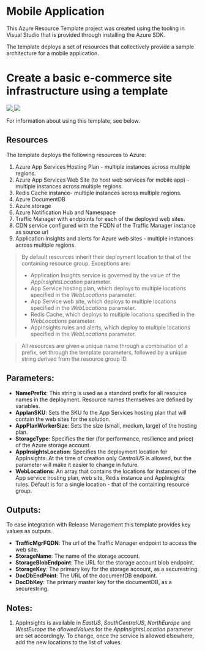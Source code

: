 # Mobile Application
This Azure Resource Template project was created using the tooling in Visual Studio that is provided through installing the Azure SDK.

The template deploys a set of resources that collectively provide a sample architecture for a mobile application.

# Create a basic e-commerce site infrastructure using a template

<a href="https://portal.azure.com/#create/Microsoft.Template/uri/https%3A%2F%2Fraw.githubusercontent.com%2FBritBoy70%2Fazure-solutions-basic-ecommerce%2Fmaster%2FSaaSecommerce%2FTemplates%2Fazuredeploy.json" target="_blank">
    <img src="http://azuredeploy.net/deploybutton.png"/>
</a>
<a href="http://armviz.io/#/?load=https://raw.githubusercontent.com/BritBoy70/azure-solutions-basic-ecommerce/master/SaaSecommerce/Templates/azuredeploy.json" target="_blank">
    <img src="http://armviz.io/visualizebutton.png"/>
</a>

For information about using this template, see below.

## Resources
The template deploys the following resources to Azure:

1. Azure App Services Hosting Plan - multiple instances across multiple regions.
2. Azure App Services Web Site (to host web services for mobile app) - multiple instances across multiple regions.
3. Redis Cache instance- multiple instances across multiple regions.
4. Azure DocumentDB
6. Azure storage
7. Azure Notification Hub and Namespace
8. Traffic Manager with endpoints for each of the deployed web sites.
8. CDN service configured with the FQDN of the Traffic Manager instance as source url
9. Application Insights and alerts for Azure web sites - multiple instances across multiple regions.

> By default resources inherit their deployment location to that of the containing resource group. Exceptions are:
> * Application Insights service is governed by the value of the *AppInsightsLocation* parameter.
> * App Service hosting plan, which deploys to multiple locations specified in the *WebLocations* parameter.
> * App Service web site, which deploys to multiple locations specified in the *WebLocations* parameter.
> * Redis Cache, which deploys to multiple locations specified in the *WebLocations* parameter.
> * AppInsights rules and alerts, which deploy to multiple locations specified in the *WebLocations* parameter.

> All resources are given a unique name through a combination of a prefix, set through the template parameters, followed by a unique string derived from the resource group ID.

## Parameters:
* __NamePrefix__: This string is used as a standard prefix for all resource names in the deployment. Resource names themselves are defined by variables.
* __ApplanSKU__: Sets the SKU fo the App Services hosting plan that will contain the web sites for the solution.
* __AppPlanWorkerSize__: Sets the size (small, medium, large) of the hosting plan.
* __StorageType__: Specifies the tier (for performance, resilience and price) of the Azure storage account.
* __AppInsightsLocation__: Specifies the deployment location for AppInsights. At the time of creation only *CentralUS* is allowed, but the parameter will make it easier to change in future.
* __WebLocations__: An array that contains the locations for instances of the App service hosting plan, web site, Redis instance and AppInsights rules. Default is for a single location - that of the containing resource group.

## Outputs:
To ease integration with Release Management this template provides key values as outputs.
* __TrafficMgrFQDN__: The url of the Traffic Manager endpoint to access the web site.
* __StorageName__: The name of the storage account.
* __StorageBlobEndpoint__: The URL for the storage account blob endpoint.
* __StorageKey__: The primary key for the storage account, as a securestring.
* __DocDbEndPoint__: The URL of the documentDB endpoint.
* __DocDbKey__: The primary master key for the documentDB, as a securestring.


## Notes:
1. AppInsights is available in *EastUS*, *SouthCentralUS*, *NorthEurope* and *WestEurope* the *allowedValues* for the *AppInsightsLocation* parameter are set accordingly. To change, once the service is allowed elsewhere, add the new locations to the list of values.
